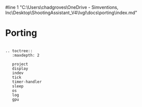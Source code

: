 #line 1 "C:\\Users\\chadgroves\\OneDrive - Simventions, Inc\\Desktop\\ShootingAssistant_V4\\lvgl\\docs\\porting\\index.md"

# Porting

```eval_rst

.. toctree::
   :maxdepth: 2

   project
   display
   indev
   tick
   timer-handler
   sleep
   os
   log
   gpu

```

